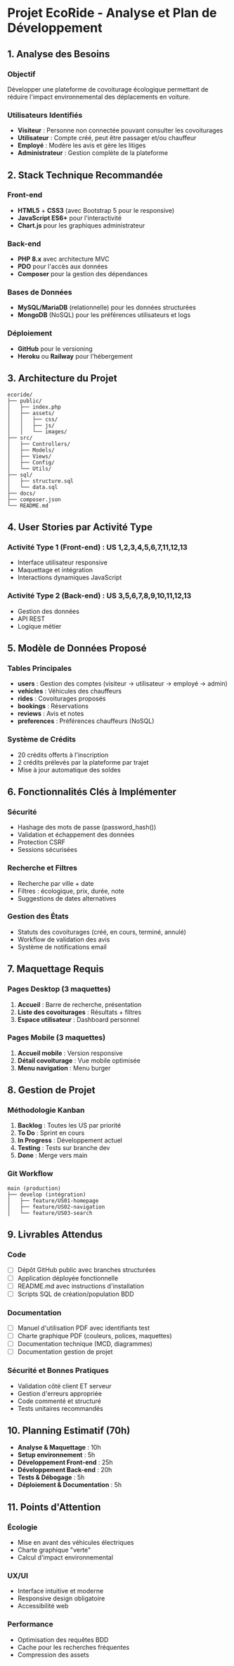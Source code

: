 # Projet EcoRide - Analyse et Plan de Développement

## 1. Analyse des Besoins

### Objectif
Développer une plateforme de covoiturage écologique permettant de réduire l'impact environnemental des déplacements en voiture.

### Utilisateurs Identifiés
- **Visiteur** : Personne non connectée pouvant consulter les covoiturages
- **Utilisateur** : Compte créé, peut être passager et/ou chauffeur
- **Employé** : Modère les avis et gère les litiges
- **Administrateur** : Gestion complète de la plateforme

## 2. Stack Technique Recommandée

### Front-end
- **HTML5** + **CSS3** (avec Bootstrap 5 pour le responsive)
- **JavaScript ES6+** pour l'interactivité
- **Chart.js** pour les graphiques administrateur

### Back-end
- **PHP 8.x** avec architecture MVC
- **PDO** pour l'accès aux données
- **Composer** pour la gestion des dépendances

### Bases de Données
- **MySQL/MariaDB** (relationnelle) pour les données structurées
- **MongoDB** (NoSQL) pour les préférences utilisateurs et logs

### Déploiement
- **GitHub** pour le versioning
- **Heroku** ou **Railway** pour l'hébergement

## 3. Architecture du Projet

```
ecoride/
├── public/
│   ├── index.php
│   ├── assets/
│   │   ├── css/
│   │   ├── js/
│   │   └── images/
├── src/
│   ├── Controllers/
│   ├── Models/
│   ├── Views/
│   ├── Config/
│   └── Utils/
├── sql/
│   ├── structure.sql
│   └── data.sql
├── docs/
├── composer.json
└── README.md
```

## 4. User Stories par Activité Type

### Activité Type 1 (Front-end) : US 1,2,3,4,5,6,7,11,12,13
- Interface utilisateur responsive
- Maquettage et intégration
- Interactions dynamiques JavaScript

### Activité Type 2 (Back-end) : US 3,5,6,7,8,9,10,11,12,13
- Gestion des données
- API REST
- Logique métier

## 5. Modèle de Données Proposé

### Tables Principales
- **users** : Gestion des comptes (visiteur → utilisateur → employé → admin)
- **vehicles** : Véhicules des chauffeurs
- **rides** : Covoiturages proposés
- **bookings** : Réservations
- **reviews** : Avis et notes
- **preferences** : Préférences chauffeurs (NoSQL)

### Système de Crédits
- 20 crédits offerts à l'inscription
- 2 crédits prélevés par la plateforme par trajet
- Mise à jour automatique des soldes

## 6. Fonctionnalités Clés à Implémenter

### Sécurité
- Hashage des mots de passe (password_hash())
- Validation et échappement des données
- Protection CSRF
- Sessions sécurisées

### Recherche et Filtres
- Recherche par ville + date
- Filtres : écologique, prix, durée, note
- Suggestions de dates alternatives

### Gestion des États
- Statuts des covoiturages (créé, en cours, terminé, annulé)
- Workflow de validation des avis
- Système de notifications email

## 7. Maquettage Requis

### Pages Desktop (3 maquettes)
1. **Accueil** : Barre de recherche, présentation
2. **Liste des covoiturages** : Résultats + filtres
3. **Espace utilisateur** : Dashboard personnel

### Pages Mobile (3 maquettes)
1. **Accueil mobile** : Version responsive
2. **Détail covoiturage** : Vue mobile optimisée
3. **Menu navigation** : Menu burger

## 8. Gestion de Projet

### Méthodologie Kanban
1. **Backlog** : Toutes les US par priorité
2. **To Do** : Sprint en cours
3. **In Progress** : Développement actuel
4. **Testing** : Tests sur branche dev
5. **Done** : Merge vers main

### Git Workflow
```
main (production)
├── develop (intégration)
│   ├── feature/US01-homepage
│   ├── feature/US02-navigation
│   └── feature/US03-search
```

## 9. Livrables Attendus

### Code
- [ ] Dépôt GitHub public avec branches structurées
- [ ] Application déployée fonctionnelle
- [ ] README.md avec instructions d'installation
- [ ] Scripts SQL de création/population BDD

### Documentation
- [ ] Manuel d'utilisation PDF avec identifiants test
- [ ] Charte graphique PDF (couleurs, polices, maquettes)
- [ ] Documentation technique (MCD, diagrammes)
- [ ] Documentation gestion de projet

### Sécurité et Bonnes Pratiques
- Validation côté client ET serveur
- Gestion d'erreurs appropriée
- Code commenté et structuré
- Tests unitaires recommandés

## 10. Planning Estimatif (70h)

- **Analyse & Maquettage** : 10h
- **Setup environnement** : 5h
- **Développement Front-end** : 25h
- **Développement Back-end** : 20h
- **Tests & Débogage** : 5h
- **Déploiement & Documentation** : 5h

## 11. Points d'Attention

### Écologie
- Mise en avant des véhicules électriques
- Charte graphique "verte"
- Calcul d'impact environnemental

### UX/UI
- Interface intuitive et moderne
- Responsive design obligatoire
- Accessibilité web

### Performance
- Optimisation des requêtes BDD
- Cache pour les recherches fréquentes
- Compression des assets